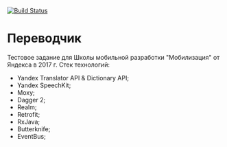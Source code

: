 [![Build Status](https://www.bitrise.io/app/f1ed955353e03ac0/status.svg?token=Wqb0mgqD9kUlaLhINjCOTg)](https://www.bitrise.io/app/f1ed955353e03ac0)
# Переводчик
Тестовое задание для Школы мобильной разработки "Мобилизация" от Яндекса в 2017 г.
Стек технологий:
- Yandex Translator API & Dictionary API;
- Yandex SpeechKit;
- Moxy;
- Dagger 2;
- Realm;
- Retrofit;
- RxJava;
- Butterknife;
- EventBus;
